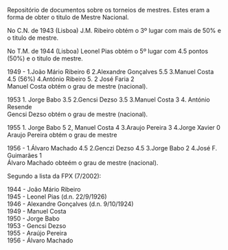 Repositório de documentos sobre os torneios de mestres.
Estes eram a forma de obter o titulo de Mestre Nacional.

No C.N. de 1943 (Lisboa) J.M. Ribeiro obtém o 3º lugar com mais de 50% e o titulo de mestre.

No T.M. de 1944 (Lisboa) Leonel Pias obtém o 5º lugar com 4.5 pontos (50%) e o titulo de mestre. 

1949 - 1.João Mário Ribeiro 6 2.Alexandre Gonçalves 5.5 3.Manuel Costa 4.5 (56%) 4.António Ribeiro 5. 2 José Faria 2\
Manuel Costa obtém o grau de mestre (nacional).

1953 1. Jorge Babo 3.5 2.Gencsi Dezso 3.5 3.Manuel Costa 3 4. António Resende\
Gencsi Dezso obtém o grau de mestre (nacional).

1955 1. Jorge Babo 5 2, Manuel Costa 4 3.Araujo Pereira 3 4.Jorge Xavier 0\
Araujo Pereira obtém o grau de mestre

1956 -  1.Álvaro Machado 4.5 2.Genczi Dezso 4.5 3.Jorge Babo 2 4.José F. Guimarães 1\
Álvaro Machado obteém o grau de mestre (nacional).

Segundo a lista da FPX (7/2002):

1944 - João Mário Ribeiro\
1945 - Leonel Pias (d.n. 22/9/1926)\
1946 - Alexandre Gonçalves (d.n. 9/10/1924)\
1949 - Manuel Costa\
1950 - Jorge Babo\
1953 - Gencsi Dezso\
1955 - Araújo Pereira\
1956 - Álvaro Machado
